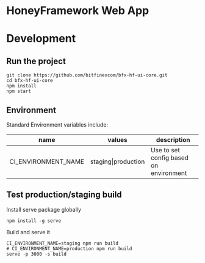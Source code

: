 # HoneyFramework Web App

# Development

## Run the project

```
git clone https://github.com/bitfinexcom/bfx-hf-ui-core.git
cd bfx-hf-ui-core
npm install
npm start
```

## Environment

Standard Environment variables include:

| name                | values              | description                            |
| ------------------- | ------------------- | -------------------------------------- |
| CI_ENVIRONMENT_NAME | staging\|production | Use to set config based on environment |

## Test production/staging build

Install serve package globally

```
npm install -g serve
```

Build and serve it

```
CI_ENVIRONMENT_NAME=staging npm run build
# CI_ENVIRONMENT_NAME=production npm run build
serve -p 3000 -s build
```
